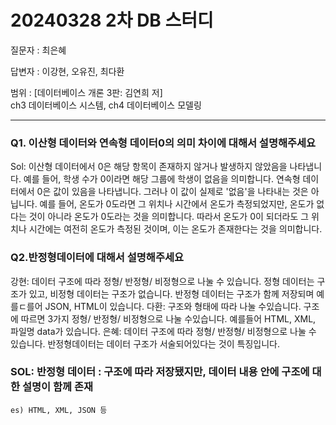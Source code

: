 # 20240328 2차 DB 스터디

질문자 : 최은혜

답변자 : 이강현, 오유진, 최다환

범위 : [데이터베이스 개론 3판: 김연희 저] 
<br>
ch3 데이터베이스 시스템, ch4 데이터베이스 모델링

---

### Q1. 이산형 데이터와 연속형 데이터0의 의미 차이에 대해서 설명해주세요

Sol: 이산형 데이터에서 0은 해당 항목이 존재하지 않거나 발생하지 않았음을 나타냅니다. 예를 들어, 학생 수가 0이라면 해당 그룹에 학생이 없음을 의미합니다.
연속형 데이터에서 0은 값이 있음을 나타냅니다. 그러나 이 값이 실제로 '없음'을 나타내는 것은 아닙니다. 예를 들어, 온도가 0도라면 그 위치나 시간에서 온도가 측정되었지만, 온도가 없다는 것이 아니라 온도가 0도라는 것을 의미합니다. 따라서 온도가 0이 되더라도 그 위치나 시간에는 여전히 온도가 측정된 것이며, 이는 온도가 존재한다는 것을 의미합니다.

### Q2.반정형데이터에 대해서 설명해주세요
강현: 데이터 구조에 따라 정형/ 반정형/ 비정형으로 나눌 수 있습니다. 정형 데이터는 구조가 있고, 비정형 데이터는 구조가 없습니다. 반정형 데이터는 구조가 함께 저장되며 예를ㄷ를어 JSON, HTML이 있습니다. 
다환: 구조와 형태에 따라 나눌 수있습니다. 구조에 따르면 3가지 정형/ 반정형/ 비정형으로 나눌 수있습니다. 예를들어 HTML, XML, 파일명 data가 있습니다. 
은혜: 데이터 구조에 따라 정형/ 반정형/ 비정형으로 나눌 수 있습니다. 반정형데이터는 데이터 구조가 서술되어있다는 것이 특징입니다.

### SOL: 반정형 데이터 : 구조에 따라 저장됐지만, 데이터 내용 안에 구조에 대한 설명이 함께 존재   
    es) HTML, XML, JSON 등
